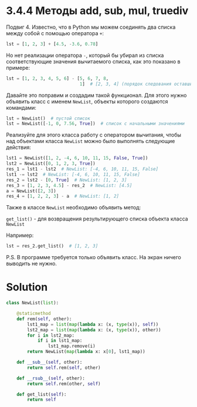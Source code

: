 # 3.4.4 Методы __add__, __sub__, __mul__, __truediv__

Подвиг 4. Известно, что в Python мы можем соединять два списка между собой с помощью оператора `+`:

```python
lst = [1, 2, 3] + [4.5, -3.6, 0.78]
```

Но нет реализации оператора `-`, который бы убирал из списка соответствующие значения вычитаемого списка, как это
показано в примере:

```python
lst = [1, 2, 3, 4, 5, 6] - [5, 6, 7, 8,
                            1]  # [2, 3, 4] (порядок следования оставшихся элементов списка должен сохраняться)
```

Давайте это поправим и создадим такой функционал. Для этого нужно объявить класс с именем `NewList`, объекты которого
создаются командами:

```python
lst = NewList()  # пустой список
lst = NewList([-1, 0, 7.56, True])  # список с начальными значениями
```

Реализуйте для этого класса работу с оператором вычитания, чтобы над объектами класса `NewList` можно было выполнять
следующие действия:

```python
lst1 = NewList([1, 2, -4, 6, 10, 11, 15, False, True])
lst2 = NewList([0, 1, 2, 3, True])
res_1 = lst1 - lst2  # NewList: [-4, 6, 10, 11, 15, False]
lst1 -= lst2  # NewList: [-4, 6, 10, 11, 15, False]
res_2 = lst2 - [0, True]  # NewList: [1, 2, 3]
res_3 = [1, 2, 3, 4.5] - res_2  # NewList: [4.5]
a = NewList([2, 3])
res_4 = [1, 2, 2, 3] - a  # NewList: [1, 2]
```

Также в классе `NewList` необходимо объявить метод:

`get_list()` - для возвращения результирующего списка объекта класса `NewList`

Например:

```python
lst = res_2.get_list()  # [1, 2, 3]
```

P.S. В программе требуется только объявить класс. На экран ничего выводить не нужно.

# Solution

```python
class NewList(list):

    @staticmethod
    def rem(self, other):
        lst1_map = list(map(lambda x: (x, type(x)), self))
        lst2_map = list(map(lambda x: (x, type(x)), other))
        for i in lst2_map:
            if i in lst1_map:
                lst1_map.remove(i)
        return NewList(map(lambda x: x[0], lst1_map))

    def __sub__(self, other):
        return self.rem(self, other)

    def __rsub__(self, other):
        return self.rem(other, self)

    def get_list(self):
        return self
```